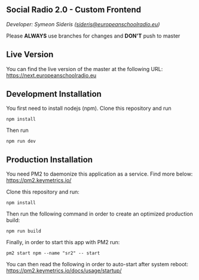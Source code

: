 
## Social Radio 2.0 - Custom Frontend
*Developer: Symeon Sideris (sideris@europeanschoolradio.eu)*

Please **ALWAYS** use branches for changes and **DON'T** push to master

## Live Version
You can find the live version of the master at the following URL:
https://next.europeanschoolradio.eu

## Development Installation
You first need to install nodejs (npm).
Clone this repository and run

    npm install
Then run

    npm run dev
## Production Installation
You need PM2 to daemonize this application as a service. Find more below:
https://pm2.keymetrics.io/

Clone this repository and run:

    npm install
Then run the following command in order to create an optimized production build:

    npm run build

Finally, in order to start this app with PM2 run:

    pm2 start npm --name "sr2" -- start

You can then read the following in order to auto-start after system reboot:
https://pm2.keymetrics.io/docs/usage/startup/
